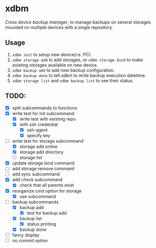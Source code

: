 # xdbm
_Cross device backup manager_,
to manage backups on several storages mounted on multiple devices with a single repository.

## Usage
1. `xdbm init` to setup new device(i.e. PC).
2. `xdbm storage add` to add storages, or `xdbm storage bind` to make existing storages available on new device.
3. `xdbm backup add` to add new backup configuration.
4. `xdbm backup done` to tell xdbm to write backup execution datetime.
5. `xdbm storage list` and `xdbm backup list` to see their status.

## TODO:
- [x] split subcommands to functions
- [x] write test for init subcommand
  - [x] write test with existing repo
  - [x] with ssh credential
    - [x] ssh-agent
    - [x] specify key
- [ ] write test for storage subcommand
  - [x] storage add online
  - [x] storage add directory
  - [ ] storage list
- [x] update storage bind command
- [ ] add storage remove command
- [ ] add sync subcommand
- [x] add check subcommand
  - [x] check that all parents exist
- [x] reorganize cmd option for storage
  - [x] use subcommand
- [ ] backup subcommands
  - [x] backup add
    - [x] test for backup add
  - [x] backup list
    - [x] status printing
  - [x] backup done
- [ ] fancy display
- [ ] no commit option

<!-- vim: set sw=2 ts=2:  -->

